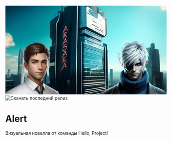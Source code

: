 ![cover](readme_image.png)
![[Скачать последний релиз](https://github.com/LicoriceAlex/Alert/blob/main/download_bt.png)](https://github.com/LicoriceAlex/Alert/releases/tag/latest)
# Alert
Визуальная новелла от команды Hello, Project!
